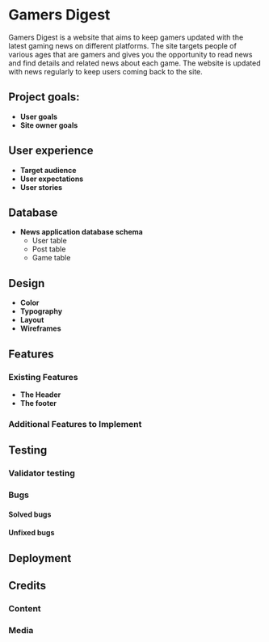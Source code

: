 # Gamers Digest

Gamers Digest is a website that aims to keep gamers updated with the latest gaming news on different platforms. The site targets people of various ages that are gamers and gives you the opportunity to read news and find details and related news about each game. The website is updated with news regularly to keep users coming back to the site.


## Project goals:
- __User goals__
- __Site owner goals__ 

## User experience
- __Target audience__
- __User expectations__
- __User stories__

## Database
- __News application database schema__
  - User table
  - Post table 
  - Game table
  
## Design
- __Color__
- __Typography__
- __Layout__
- __Wireframes__

## Features

### Existing Features
- __The Header__  
- __The footer__

### Additional Features to Implement

## Testing
### Validator testing
### Bugs
#### Solved bugs
#### Unfixed bugs

## Deployment

## Credits
### Content
### Media
